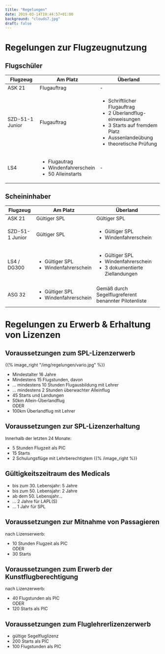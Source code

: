 ```yaml
---
title: "Regelungen"
date: 2019-03-14T19:44:57+01:00
background: "clouds7.jpg"
draft: false
---
```

# Regelungen zur Flugzeugnutzung

## Flugschüler
**Flugzeug** | **Am Platz** | **Überland**
---- | ---- | ----
ASK 21 | Flugauftrag | -
SZD-51-1 Junior | Flugauftrag | <ul><li>Schriftlicher Flugauftrag</li> <li> 2 Überlandflug- </br> einweisungen </li> <li> 3 Starts auf fremdem Platz </li> </li> <li> Aussenlandeübung </li>  <li> theoretische Prüfung </li> </ul>
LS4 | <ul> <li>Flugautrag</li><li>Windenfahrerschein</li><li>50 Alleinstarts</li></ul> | -

## Scheininhaber
**Flugzeug** | **Am Platz** | **Überland**
---- | ---- | ----
ASK 21 | Gültiger SPL | Gültiger SPL
SZD-51-1 Junior | Gültiger SPL | <ul><li>Gültiger SPL</li> <li>Windenfahrerschein</li></ul>
LS4 / DG300| <ul><li>Gültiger SPL</li><li>Windenfahrerschein</li></ul> | <ul><li>Gültiger SPL</li><li> Windenfahrerschein </li> <li>3 dokumentierte Ziellandungen</li></ul>
ASG 32 | <ul><li>Gültiger SPL</li><li>Windenfahrerschein</li></ul> | Gemäß durch Segelflugreferent benannter Pilotenliste

# Regelungen zu Erwerb & Erhaltung von Lizenzen


## Voraussetzungen zum SPL-Lizenzerwerb
{{% image_right "/img/regelungen/vario.jpg" %}}
+ Mindestalter 16 Jahre
+ Mindestens 15 Flugstunden, davon
+ ... mindestens 10 Stunden Flugausbildung mit Lehrer
+ ... mindestens 2 Stunden überwachter Alleinflug
+ 45 Starts und Landungen
+ 50km Allein-Überlandflug
<br>ODER
+ 100km Überlandflug mit Lehrer

## Voraussetzungen zur SPL-Lizenzerhaltung
Innerhalb der letzten 24 Monate:

+ 5 Stunden Flugzeit als PIC
+ 15 Starts
+ 2 Schulungsflüge mit Lehrberechtigtem
{{% /image_right %}}

## Gültigkeitszeitraum des Medicals
+ bis zum 30. Lebensjahr: 5 Jahre
+ bis zum 50. Lebensjahr: 2 Jahre
+ ab dem 50. Lebensjahr...
+ ... 2 Jahre für LAPL(S)
+ ... 1 Jahr für SPL

## Voraussetzungen zur Mitnahme von Passagieren
nach Lizenserwerb:

+ 10 Stunden Flugzeit als PIC
<br>ODER
+ 30 Starts

## Voraussetzungen zum Erwerb der Kunstflugberechtigung
nach Lizenzerwerb:

+ 40 Flugstunden als PIC
<br>ODER
+ 120 Starts als PIC

## Voraussetzungen zum Fluglehrerlizenzerwerb
+ gültige Segelfluglizenz
+ 200 Starts als PIC
+ 100 Flugstunden als PIC
